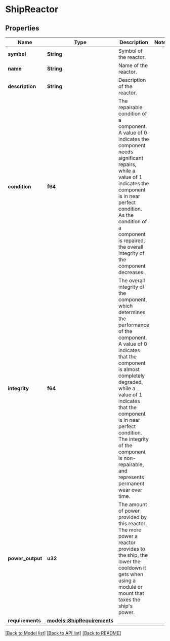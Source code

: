 # ShipReactor

## Properties

Name | Type | Description | Notes
------------ | ------------- | ------------- | -------------
**symbol** | **String** | Symbol of the reactor. | 
**name** | **String** | Name of the reactor. | 
**description** | **String** | Description of the reactor. | 
**condition** | **f64** | The repairable condition of a component. A value of 0 indicates the component needs significant repairs, while a value of 1 indicates the component is in near perfect condition. As the condition of a component is repaired, the overall integrity of the component decreases. | 
**integrity** | **f64** | The overall integrity of the component, which determines the performance of the component. A value of 0 indicates that the component is almost completely degraded, while a value of 1 indicates that the component is in near perfect condition. The integrity of the component is non-repairable, and represents permanent wear over time. | 
**power_output** | **u32** | The amount of power provided by this reactor. The more power a reactor provides to the ship, the lower the cooldown it gets when using a module or mount that taxes the ship's power. | 
**requirements** | [**models::ShipRequirements**](ShipRequirements.md) |  | 

[[Back to Model list]](../README.md#documentation-for-models) [[Back to API list]](../README.md#documentation-for-api-endpoints) [[Back to README]](../README.md)


